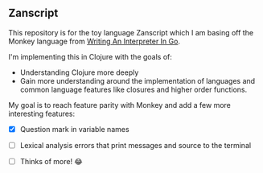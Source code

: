 ## Zanscript

This repository is for the toy language Zanscript which I am basing off the Monkey language from [Writing An Interpreter In Go](www.interpreterbook.com).

I'm implementing this in Clojure with the goals of:
- Understanding Clojure more deeply
- Gain more understanding around the implementation of languages and common language features like closures and higher order functions.

My goal is to reach feature parity with Monkey and add a few more interesting features:

- [x] Question mark in variable names
- [ ] Lexical analysis errors that print messages and source to the terminal
- [ ] Thinks of more! 😂

